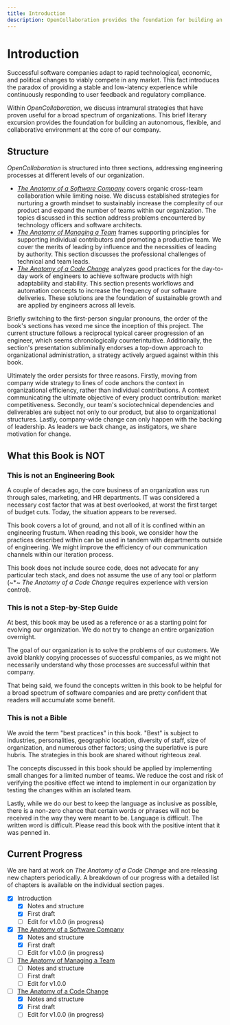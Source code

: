 ```yaml
---
title: Introduction
description: OpenCollaboration provides the foundation for building an autonomous, flexible, and collaborative environment at the core of our company.
---
```


# Introduction

Successful software companies adapt to rapid technological, economic, and political changes to viably compete in any market. This fact introduces the paradox of providing a stable and low-latency experience while continuously responding to user feedback and regulatory compliance.

Within *OpenCollaboration*, we discuss intramural strategies that have proven useful for a broad spectrum of organizations. This brief literary excursion provides the foundation for building an autonomous, flexible, and collaborative environment at the core of our company.

## Structure

*OpenCollaboration* is structured into three sections, addressing engineering processes at different levels of our organization.

- [*The Anatomy of a Software Company*](../anatomy-of-a-software-company/README.md) covers organic cross-team collaboration while limiting noise. We discuss established strategies for nurturing a growth mindset to sustainably increase the complexity of our product and expand the number of teams within our organization. The topics discussed in this section address problems encountered by technology officers and software architects.
- [*The Anatomy of Managing a Team*](../anatomy-of-managing-a-team/README.md) frames supporting principles for supporting individual contributors and promoting a productive team. We cover the merits of leading by influence and the necessities of leading by authority. This section discusses the professional challenges of technical and team leads.
- [*The Anatomy of a Code Change*](../anatomy-of-a-code-change/) analyzes good practices for the day-to-day work of engineers to achieve software products with high adaptability and stability. This section presents workflows and automation concepts to increase the frequency of our software deliveries. These solutions are the foundation of sustainable growth and are applied by engineers across all levels.

Briefly switching to the first-person singular pronouns, the order of the book's sections has vexed me since the inception of this project. The current structure follows a reciprocal typical career progression of an engineer, which seems chronologically counterintuitive. Additionally, the section's presentation subliminally endorses a top-down approach to organizational administration, a strategy actively argued against within this book.

Ultimately the order persists for three reasons. Firstly, moving from company wide strategy to lines of code anchors the context in organizational efficiency, rather than individual contributions. A context communicating the ultimate objective of every product contribution: market competitiveness. Secondly, our team's sociotechnical dependencies and deliverables are subject not only to our product, but also to organizational structures. Lastly, company-wide change can only happen with the backing of leadership. As leaders we back change, as instigators, we share motivation for change.

## What this Book is NOT

### This is not an Engineering Book

A couple of decades ago, the core business of an organization was run through sales, marketing, and HR departments. IT was considered a necessary cost factor that was at best overlooked, at worst the first target of budget cuts. Today, the situation appears to be reversed.

This book covers a lot of ground, and not all of it is confined within an engineering frustum. When reading this book, we consider how the practices described within can be used in tandem with departments outside of engineering. We might improve the efficiency of our communication channels within our iteration process.

This book does not include source code, does not advocate for any particular tech stack, and does not assume the use of any tool or platform (~*~ *The Anatomy of a Code Change* requires experience with version control).

### This is not a Step-by-Step Guide

At best, this book may be used as a reference or as a starting point for evolving our organization. We do not try to change an entire organization overnight.

The goal of our organization is to solve the problems of our customers. We avoid blankly copying processes of successful companies, as we might not necessarily understand why those processes are successful within that company.

That being said, we found the concepts written in this book to be helpful for a broad spectrum of software companies and are pretty confident that readers will accumulate some benefit.

### This is not a Bible

We avoid the term "best practices" in this book. "Best" is subject to industries, personalities, geographic location, diversity of staff, size of organization, and numerous other factors; using the superlative is pure hubris. The strategies in this book are shared without righteous zeal.

The concepts discussed in this book should be applied by implementing small changes for a limited number of teams. We reduce the cost and risk of verifying the positive effect we intend to implement in our organization by testing the changes within an isolated team.

Lastly, while we do our best to keep the language as inclusive as possible, there is a non-zero chance that certain words or phrases will not be received in the way they were meant to be. Language is difficult. The written word is difficult. Please read this book with the positive intent that it was penned in.

## Current Progress

We are hard at work on *The Anatomy of a Code Change* and are releasing new chapters periodically. A breakdown of our progress with a detailed list of chapters is available on the individual section pages.

- [x] Introduction
    - [x] Notes and structure
    - [x] First draft
    - [ ] Edit for v1.0.0 (in progress)
- [x] [The Anatomy of a Software Company](../anatomy-of-a-software-company/README.md)
    - [x] Notes and structure
    - [x] First draft
    - [ ] Edit for v1.0.0 (in progress)
- [ ] [The Anatomy of Managing a Team](../anatomy-of-managing-a-team/README.md)
    - [ ] Notes and structure
    - [ ] First draft
    - [ ] Edit for v1.0.0
- [ ] [The Anatomy of a Code Change](../anatomy-of-a-code-change/README.md)
    - [x] Notes and structure
    - [x] First draft
    - [ ] Edit for v1.0.0 (in progress)
